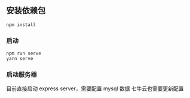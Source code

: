 ## 安装依赖包

```
npm install
```

### 启动

```
npm run serve
yarn serve
```

### 启动服务器

目前直接启动 express server，需要配置 mysql 数据
七牛云也需要更新配置
